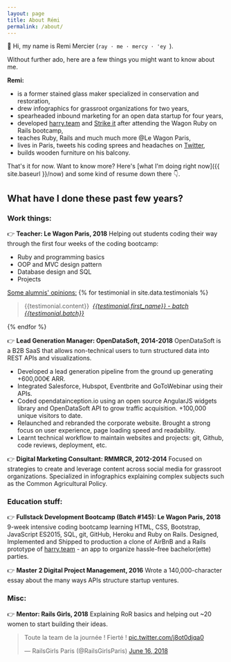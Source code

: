 ```yaml
---
layout: page
title: About Rémi
permalink: /about/
---
```


<!-- <img src="{{ site.baseurl }}/media/remi-mercier.jpeg" height="300" width="300" class="inlined" /> -->

👋 Hi, my name is Remi Mercier (`ray · me · mercy · 'ey `).

Without further ado, here are a few things you might want to know about me.

**Remi:**

- is a former stained glass maker specialized in conservation and restoration,
- drew infographics for grassroot organizations for two years,
- spearheaded inbound marketing for an open data startup for four years,
- developed [harry.team](http://harry.team) and [Strike it](https://strike-it.herokuapp.com/) after attending the Wagon Ruby on Rails bootcamp,
- teaches Ruby, Rails and much much more @Le Wagon Paris,
- lives in Paris, tweets his coding sprees and headaches on [Twitter](https://twitter.com/mercier_remi),
- builds wooden furniture on his balcony.

That's it for now. Want to know more? Here's [what I'm doing right now]({{ site.baseurl }}/now) and some kind of resume down there 👇.

## What have I done these past few years?

### Work things:

👉 **Teacher: Le Wagon Paris, 2018**
Helping out students coding their way through the first four weeks of the coding bootcamp:

- Ruby and programming basics
- OOP and MVC design pattern
- Database design and SQL
- Projects

<section>
 <u>Some alumnis' opinions:</u>
  {% for testimonial in site.data.testimonials %}
    <blockquote>
      {{testimonial.content}}
      <cite>
        <img src="{{testimonial.profile_pic}}" alt="">
        <a href="https://github.com/{{testimonial.github}}/">{{testimonial.first_name}} - batch {{testimonial.batch}}</a>
      </cite>
    </blockquote>

  {% endfor %}
</section>

👉 **Lead Generation Manager: OpenDataSoft, 2014-2018**
OpenDataSoft is a B2B SaaS that allows non-technical users to turn structured data into REST APIs and visualizations.

- Developed a lead generation pipeline from the ground up generating +600,000€ ARR.
- Integrated Salesforce, Hubspot, Eventbrite and GoToWebinar using their APIs.
- Coded opendatainception.io using an open source AngularJS widgets library and OpenDataSoft API to grow traffic acquisition. +100,000 unique visitors to date.
- Relaunched and rebranded the corporate website. Brought a strong focus on user experience, page loading speed and readability.
- Learnt technical workflow to maintain websites and projects: git, Github, code reviews, deployment, etc.

👉 **Digital Marketing Consultant: RMMRCR, 2012-2014**
Focused on strategies to create and leverage content across social media for grassroot organizations. Specialized in infographics explaining complex subjects such as the Common Agricultural Policy.

### Education stuff:

👉 **Fullstack Development Bootcamp (Batch #145): Le Wagon Paris, 2018**
9-week intensive coding bootcamp learning HTML, CSS, Bootstrap, JavaScript ES2015, SQL, git, GitHub, Heroku and Ruby on Rails. Designed, Implemented and Shipped to production a clone of AirBnB and a Rails prototype of [harry.team](http://harry.team) - an app to organize hassle-free bachelor(ette) parties.

👉 **Master 2 Digital Project Management, 2016**
Wrote a 140,000-character essay about the many ways APIs structure startup ventures.

### Misc:

👉 **Mentor: Rails Girls, 2018**
Explaining RoR basics and helping out ~20 women to start building their ideas.

<blockquote class="twitter-tweet" data-lang="en"><p lang="fr" dir="ltr">Toute la team de la journée ! Fierté ! <a href="https://t.co/j8ot0djqa0">pic.twitter.com/j8ot0djqa0</a></p>&mdash; RailsGirls Paris (@RailsGirlsParis) <a href="https://twitter.com/RailsGirlsParis/status/1007980578279477249?ref_src=twsrc%5Etfw">June 16, 2018</a></blockquote>
<script async src="https://platform.twitter.com/widgets.js" charset="utf-8"></script>
